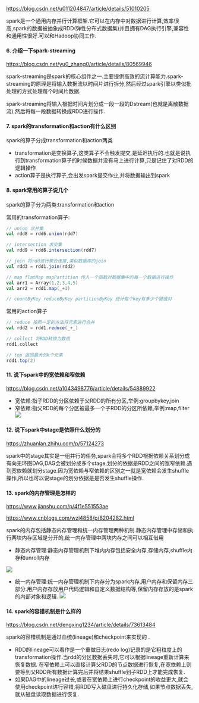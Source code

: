 https://blog.csdn.net/u011204847/article/details/51010205

spark是一个通用内存并行计算框架.它可以在内存中对数据进行计算,效率很高,spark的数据被抽象成RDD(弹性分布式数据集)并且拥有DAG执行引擎,兼容性和通用性很好.可以和Hadoop协同工作.
#### 6. 介绍一下spark-streaming
https://blog.csdn.net/yu0_zhang0/article/details/80569946

spark-streaming是spark的核心组件之一.主要提供高效的流计算能力.spark-streaming的原理是将输入数据流以时间片进行拆分,然后经过spark引擎以类似批处理的方式处理每个时间片数据.

spark-streaming将输入根据时间片划分成一段一段的Dstream(也就是离散数据流),然后将每一段数据转换成RDD进行操作. 

#### 7. spark的transformation和action有什么区别
spark的算子分成transformation和action两类
* transformation是变换算子,这类算子不会触发提交,是延迟执行的.也就是说执行到transformation算子的时候数据并没有马上进行计算,只是记住了对RDD的逻辑操作 
* action算子是执行算子,会出发spark提交作业,并将数据输出到spark

#### 8. spark常用的算子说几个
spark的算子分为两类:transformation和action

常用的transformation算子:
```scala
// union 求并集
val rdd8 = rdd6.union(rdd7)

// intersection 求交集 
val rdd9 = rdd6.intersection(rdd7)

// join 将rdd进行聚合连接,类似数据库的join 
val rdd3 = rdd1.join(rdd2)

// map flatMap mapPartition 传入一个函数对数据集中的每一个数据进行操作 
val arr1 = Array(1,2,3,4,5)
val arr2 = rdd1.map(_+1)

// countByKey reduceByKey partitionByKey 统计每个key有多少个键值对 
```
常用的action算子
```scala
// reduce 按照一定的方法将元素进行合并 
val rdd2 = rdd1.reduce(_+_)

// collect 将RDD转换为数组
rdd1.collect

// top 返回最大的k个元素
rdd1.top(2)
```

#### 11. 说下spark中的宽依赖和窄依赖
https://blog.csdn.net/a1043498776/article/details/54889922

* 宽依赖:指子RDD的分区依赖于父RDD的所有分区,举例:groupbykey,join
* 窄依赖:指父RDD的每个分区被最多一个子RDD的分区所依赖,举例:map,filter
![](https://img-blog.csdn.net/20170206221148299?watermark/2/text/aHR0cDovL2Jsb2cuY3Nkbi5uZXQvYTEwNDM0OTg3NzY=/font/5a6L5L2T/fontsize/400/fill/I0JBQkFCMA==/dissolve/70/gravity/SouthEast)
#### 12. 说下spark中stage是依照什么划分的
https://zhuanlan.zhihu.com/p/57124273

spark中的stage其实是一组并行的任务,spark会将多个RDD根据依赖关系划分成有向无环图DAG,DAG会被划分成多个stage,划分的依据是RDD之间的宽窄依赖.遇到宽依赖就划分stage.因为宽依赖与窄依赖的区别之一就是宽依赖会发生shuffle操作,所以也可以说stage的划分依据是是否发生shuffle操作.

#### 13. spark的内存管理是怎样的
https://www.jianshu.com/p/4f1e551553ae 

https://www.cnblogs.com/wzj4858/p/8204282.html

spark的内存包括静态内存管理和统一内存管理两种机制.静态内存管理中存储和执行两块内存区域是分开的,统一内存管理中两块内存之间可以相互借用<br>
* 静态内存管理:静态内存管理机制下堆内内存包括安全内存,存储内存,shuffle内存和unroll内存

![](fig/spark内存一.png)
  * 统一内存管理:统一内存管理机制下内存分为spark内存,用户内存和保留内存三部分.用户内存存放用户代码逻辑和自定义数据结构等,保留内存存放的是spark的内部对象和逻辑.
    ![](https://upload-images.jianshu.io/upload_images/195230-f119edabb5683f38.png?imageMogr2/auto-orient/strip|imageView2/2/w/1200/format/webp)

#### 14. spark的容错机制是什么样的
https://blog.csdn.net/dengxing1234/article/details/73613484

spark的容错机制是通过血统(lineage)和checkpoint来实现的 .

* RDD的lineage可以看作是一个重做日志(redo log)记录的是它粗粒度上的transformation操作.当rdd的分区数据丢失时,它可以根据lineage重新计算来恢复数据. 在窄依赖上可以直接计算父RDD的节点数据进行恢复,在宽依赖上则要等到父RDD所有数据计算完后并将结果shuffle到子RDD上才能完成恢复.
* 如果DAG中的lineage过长,或者在宽依赖上进行checkpoint的收益更大,就会使用checkpoint进行容错,将RDD写入磁盘进行持久化存储,如果节点数据丢失,就从磁盘读取数据进行恢复.
